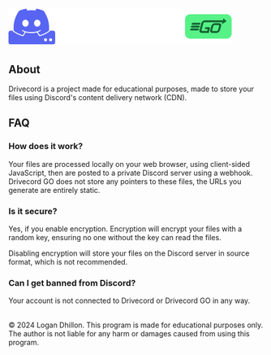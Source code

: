 # ![Discord GO](res/drivecord-go-wordmark.svg)

## About

Drivecord is a project made for educational purposes, made to store your files using Discord's content delivery network (CDN).

## FAQ

### How does it work?

Your files are processed locally on your web browser, using client-sided JavaScript, then are posted to a private Discord server using a webhook. Drivecord GO does not store any pointers to these files, the URLs you generate are entirely static.

### Is it secure?

Yes, if you enable encryption. Encryption will encrypt your files with a random key, ensuring no one without the key can read the files.

Disabling encryption will store your files on the Discord server in source format, which is not recommended.

### Can I get banned from Discord?

Your account is not connected to Drivecord or Drivecord GO in any way.

<br>
© 2024 Logan Dhillon. This program is made for educational purposes only. The author is not liable for any harm or damages caused from using this program.
